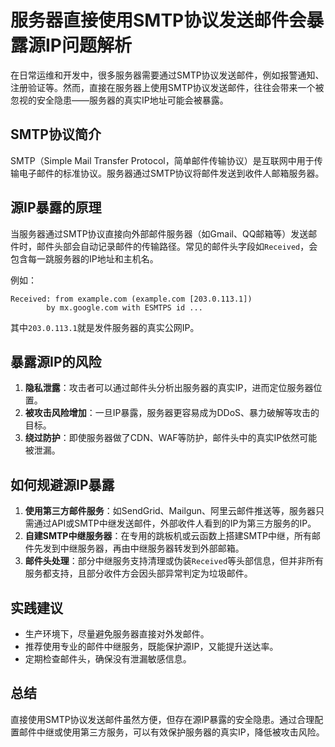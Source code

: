 # 服务器直接使用SMTP协议发送邮件会暴露源IP问题解析

在日常运维和开发中，很多服务器需要通过SMTP协议发送邮件，例如报警通知、注册验证等。然而，直接在服务器上使用SMTP协议发送邮件，往往会带来一个被忽视的安全隐患——服务器的真实IP地址可能会被暴露。

## SMTP协议简介

SMTP（Simple Mail Transfer Protocol，简单邮件传输协议）是互联网中用于传输电子邮件的标准协议。服务器通过SMTP协议将邮件发送到收件人邮箱服务器。

## 源IP暴露的原理

当服务器通过SMTP协议直接向外部邮件服务器（如Gmail、QQ邮箱等）发送邮件时，邮件头部会自动记录邮件的传输路径。常见的邮件头字段如`Received`，会包含每一跳服务器的IP地址和主机名。

例如：

```
Received: from example.com (example.com [203.0.113.1])
        by mx.google.com with ESMTPS id ...
```

其中`203.0.113.1`就是发件服务器的真实公网IP。

## 暴露源IP的风险

1. **隐私泄露**：攻击者可以通过邮件头分析出服务器的真实IP，进而定位服务器位置。
2. **被攻击风险增加**：一旦IP暴露，服务器更容易成为DDoS、暴力破解等攻击的目标。
3. **绕过防护**：即使服务器做了CDN、WAF等防护，邮件头中的真实IP依然可能被泄漏。

## 如何规避源IP暴露

1. **使用第三方邮件服务**：如SendGrid、Mailgun、阿里云邮件推送等，服务器只需通过API或SMTP中继发送邮件，外部收件人看到的IP为第三方服务的IP。
2. **自建SMTP中继服务器**：在专用的跳板机或云函数上搭建SMTP中继，所有邮件先发到中继服务器，再由中继服务器转发到外部邮箱。
3. **邮件头处理**：部分中继服务支持清理或伪装`Received`等头部信息，但并非所有服务都支持，且部分收件方会因头部异常判定为垃圾邮件。

## 实践建议

- 生产环境下，尽量避免服务器直接对外发邮件。
- 推荐使用专业的邮件中继服务，既能保护源IP，又能提升送达率。
- 定期检查邮件头，确保没有泄漏敏感信息。

## 总结

直接使用SMTP协议发送邮件虽然方便，但存在源IP暴露的安全隐患。通过合理配置邮件中继或使用第三方服务，可以有效保护服务器的真实IP，降低被攻击风险。
